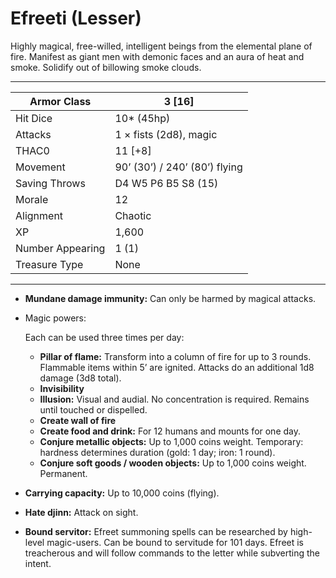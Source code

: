 # Efreeti (Lesser)

Highly magical, free-willed, intelligent beings from the elemental plane of fire. Manifest as giant men with demonic faces and an aura of heat and smoke. Solidify out of billowing smoke clouds.

------

| Armor Class     | 3 [16]                        |
| ---------------- | ----------------------------- |
| Hit Dice         | 10* (45hp)                    |
| Attacks          | 1 × fists (2d8), magic        |
| THAC0            | 11 [+8]                       |
| Movement         | 90’ (30’) / 240’ (80’) flying |
| Saving Throws    | D4 W5 P6 B5 S8 (15)           |
| Morale           | 12                            |
| Alignment        | Chaotic                       |
| XP               | 1,600                         |
| Number Appearing | 1 (1)                         |
| Treasure Type    | None                          |

------

- **Mundane damage immunity:** Can only be harmed by magical attacks.

- Magic powers:

   

  Each can be used three times per day:

  - **Pillar of flame:** Transform into a column of fire for up to 3 rounds. Flammable items within 5’ are ignited. Attacks do an additional 1d8 damage (3d8 total).
  - **Invisibility**
  - **Illusion:** Visual and audial. No concentration is required. Remains until touched or dispelled.
  - **Create wall of fire**
  - **Create food and drink:** For 12 humans and mounts for one day.
  - **Conjure metallic objects:** Up to 1,000 coins weight. Temporary: hardness determines duration (gold: 1 day; iron: 1 round).
  - **Conjure soft goods / wooden objects:** Up to 1,000 coins weight. Permanent.

- **Carrying capacity:** Up to 10,000 coins (flying).

- **Hate djinn:** Attack on sight.

- **Bound servitor:** Efreet summoning spells can be researched by high-level magic-users. Can be bound to servitude for 101 days. Efreet is treacherous and will follow commands to the letter while subverting the intent.